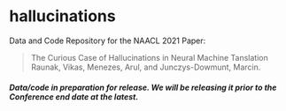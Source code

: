 # hallucinations
Data and Code Repository for the NAACL 2021 Paper: 

> The Curious Case of Hallucinations in Neural Machine Tanslation
> Raunak, Vikas, Menezes, Arul, and Junczys-Dowmunt, Marcin.

##### Data/code in preparation for release. We will be releasing it prior to the Conference end date at the latest.

